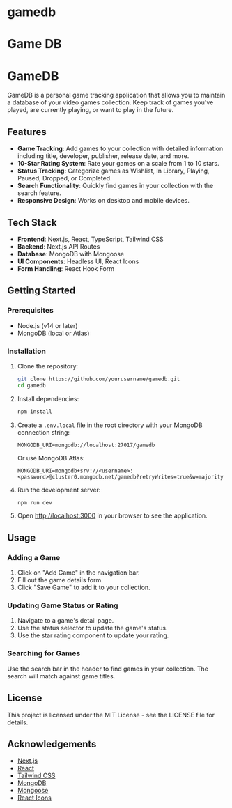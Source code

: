 # gamedb
Game DB
=======
# GameDB

GameDB is a personal game tracking application that allows you to maintain a database of your video games collection. Keep track of games you've played, are currently playing, or want to play in the future.

## Features

- **Game Tracking**: Add games to your collection with detailed information including title, developer, publisher, release date, and more.
- **10-Star Rating System**: Rate your games on a scale from 1 to 10 stars.
- **Status Tracking**: Categorize games as Wishlist, In Library, Playing, Paused, Dropped, or Completed.
- **Search Functionality**: Quickly find games in your collection with the search feature.
- **Responsive Design**: Works on desktop and mobile devices.

## Tech Stack

- **Frontend**: Next.js, React, TypeScript, Tailwind CSS
- **Backend**: Next.js API Routes
- **Database**: MongoDB with Mongoose
- **UI Components**: Headless UI, React Icons
- **Form Handling**: React Hook Form

## Getting Started

### Prerequisites

- Node.js (v14 or later)
- MongoDB (local or Atlas)

### Installation

1. Clone the repository:
   ```bash
   git clone https://github.com/yourusername/gamedb.git
   cd gamedb
   ```

2. Install dependencies:
   ```bash
   npm install
   ```

3. Create a `.env.local` file in the root directory with your MongoDB connection string:
   ```
   MONGODB_URI=mongodb://localhost:27017/gamedb
   ```
   Or use MongoDB Atlas:
   ```
   MONGODB_URI=mongodb+srv://<username>:<password>@cluster0.mongodb.net/gamedb?retryWrites=true&w=majority
   ```

4. Run the development server:
   ```bash
   npm run dev
   ```

5. Open [http://localhost:3000](http://localhost:3000) in your browser to see the application.

## Usage

### Adding a Game

1. Click on "Add Game" in the navigation bar.
2. Fill out the game details form.
3. Click "Save Game" to add it to your collection.

### Updating Game Status or Rating

1. Navigate to a game's detail page.
2. Use the status selector to update the game's status.
3. Use the star rating component to update your rating.

### Searching for Games

Use the search bar in the header to find games in your collection. The search will match against game titles.

## License

This project is licensed under the MIT License - see the LICENSE file for details.

## Acknowledgements

- [Next.js](https://nextjs.org/)
- [React](https://reactjs.org/)
- [Tailwind CSS](https://tailwindcss.com/)
- [MongoDB](https://www.mongodb.com/)
- [Mongoose](https://mongoosejs.com/)
- [React Icons](https://react-icons.github.io/react-icons/) 
